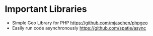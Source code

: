 # Important Libraries 

- Simple Geo Library for PHP
  https://github.com/mjaschen/phpgeo 
- Easily run code asynchronously
  https://github.com/spatie/async

